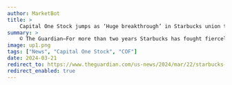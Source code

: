 ```yaml
---
author: MarketBot
title: >
    Capital One Stock jumps as ‘Huge breakthrough’ in Starbucks union talks
summary: >
    © The Guardian—For more than two years Starbucks has fought fiercely against unionization. Now the company appears willing to come to the bargaining table.
image: up1.png
tags: ["News", "Capital One Stock", "COF"]
date: 2024-03-21
redirect_to: https://www.theguardian.com/us-news/2024/mar/22/starbucks-union-talks-trader-joes-amazon-rei
redirect_enabled: true
---
```

